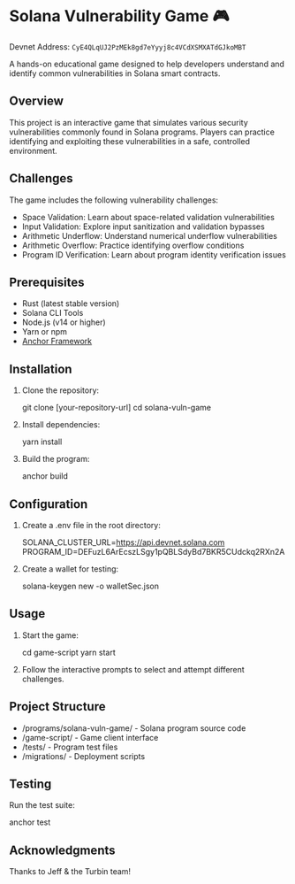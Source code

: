 # Solana Vulnerability Game 🎮

Devnet Address: `CyE4QLqUJ2PzMEk8gd7eYyyj8c4VCdXSMXATdGJkoMBT`

A hands-on educational game designed to help developers understand and identify common vulnerabilities in Solana smart contracts.

## Overview

This project is an interactive game that simulates various security vulnerabilities commonly found in Solana programs. Players can practice identifying and exploiting these vulnerabilities in a safe, controlled environment.

## Challenges

The game includes the following vulnerability challenges:

- Space Validation: Learn about space-related validation vulnerabilities
- Input Validation: Explore input sanitization and validation bypasses
- Arithmetic Underflow: Understand numerical underflow vulnerabilities
- Arithmetic Overflow: Practice identifying overflow conditions
- Program ID Verification: Learn about program identity verification issues

## Prerequisites

- Rust (latest stable version)
- Solana CLI Tools
- Node.js (v14 or higher)
- Yarn or npm
- [Anchor Framework](https://www.anchor-lang.com/)

## Installation

1. Clone the repository:
   

   git clone [your-repository-url]
   cd solana-vuln-game
   

2. Install dependencies:
   

   yarn install
   

3. Build the program:
   

   anchor build
   

## Configuration

1. Create a .env file in the root directory:
   

   SOLANA_CLUSTER_URL=https://api.devnet.solana.com
   PROGRAM_ID=DEFuzL6ArEcszLSgy1pQBLSdyBd7BKR5CUdckq2RXn2A
   

2. Create a wallet for testing:
   

   solana-keygen new -o walletSec.json
   

## Usage

1. Start the game:
   

   cd game-script
   yarn start
   

2. Follow the interactive prompts to select and attempt different challenges.

## Project Structure

- /programs/solana-vuln-game/ - Solana program source code
- /game-script/ - Game client interface
- /tests/ - Program test files
- /migrations/ - Deployment scripts

## Testing

Run the test suite:


anchor test


## Acknowledgments

Thanks to Jeff & the Turbin team!
